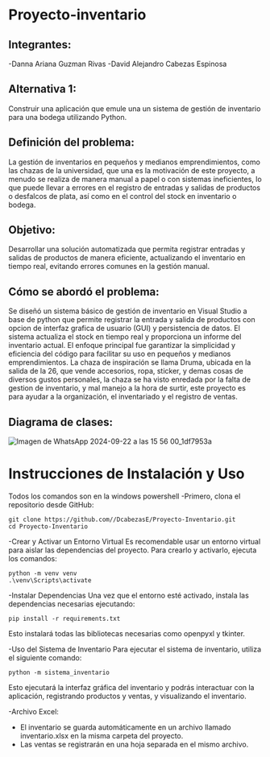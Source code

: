 # Proyecto-inventario
## Integrantes:
-Danna Ariana Guzman Rivas
-David Alejandro Cabezas Espinosa

## Alternativa 1:
Construir una aplicación que emule una un sistema de gestión de inventario para una bodega utilizando Python.

## Definición del problema:
La gestión de inventarios en pequeños y medianos emprendimientos, como las chazas de la universidad, que una es la motivación de este proyecto, a menudo se realiza de manera manual a papel o con sistemas ineficientes, lo que puede llevar a errores en el registro de entradas y salidas de productos o desfalcos de plata, así como en el control del stock en inventario o bodega.

  ## Objetivo: 
  Desarrollar una solución automatizada que permita registrar entradas y salidas de productos de manera eficiente, actualizando el inventario en tiempo real, evitando     errores comunes en la gestión manual.

## Cómo se abordó el problema: 
Se diseñó un sistema básico de gestión de inventario en Visual Studio a base de python que permite registrar la entrada y salida de productos con opcion de interfaz grafica de usuario (GUI) y persistencia de datos. El sistema actualiza el stock en tiempo real y proporciona un informe del inventario actual. El enfoque principal fue garantizar la simplicidad y eficiencia del código para facilitar su uso en pequeños y medianos emprendimientos. La chaza de inspiración se llama Druma, ubicada en la salida de la 26, que vende accesorios, ropa, sticker, y demas cosas de diversos gustos personales, la chaza se ha visto enredada por la falta de gestion de inventario, y mal manejo a la hora de surtir, este proyecto es para ayudar a la organización, el inventariado y el registro de ventas.


## Diagrama de clases:
![Imagen de WhatsApp 2024-09-22 a las 15 56 00_1df7953a](https://github.com/user-attachments/assets/32c32b75-1672-401d-95ba-93a64c170bc9)

# Instrucciones de Instalación y Uso
Todos los comandos son en la windows powershell
-Primero, clona el repositorio desde GitHub:
```
git clone https://github.com//DcabezasE/Proyecto-Inventario.git
cd Proyecto-Inventario
```
-Crear y Activar un Entorno Virtual
Es recomendable usar un entorno virtual para aislar las dependencias del proyecto. 
Para crearlo y activarlo, ejecuta los comandos:

```
python -m venv venv
.\venv\Scripts\activate
```

-Instalar Dependencias
Una vez que el entorno esté activado, instala las dependencias necesarias ejecutando:
```
pip install -r requirements.txt
```
Esto instalará todas las bibliotecas necesarias como openpyxl y tkinter.

-Uso del Sistema de Inventario
Para ejecutar el sistema de inventario, utiliza el siguiente comando:
```
python -m sistema_inventario
```

Esto ejecutará la interfaz gráfica del inventario y podrás interactuar con la aplicación, registrando productos y ventas, y visualizando el inventario.

-Archivo Excel:
* El inventario se guarda automáticamente en un archivo llamado inventario.xlsx en la misma carpeta del proyecto.
* Las ventas se registrarán en una hoja separada en el mismo archivo.
